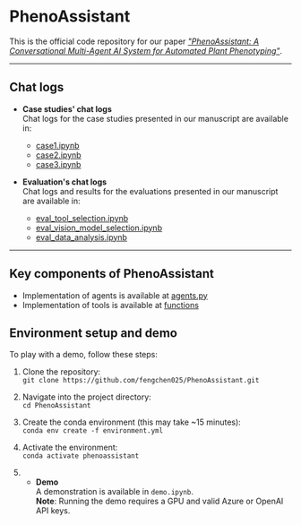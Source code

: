 # PhenoAssistant

This is the official code repository for our paper [*"PhenoAssistant: A Conversational Multi-Agent AI System for Automated Plant Phenotyping"*](https://arxiv.org/abs/2504.19818).

---

## Chat logs

- **Case studies' chat logs**  
  Chat logs for the case studies presented in our manuscript are available in:  
  - [case1.ipynb](https://github.com/fengchen025/PhenoAssistant/blob/main/case1.ipynb)  
  - [case2.ipynb](https://github.com/fengchen025/PhenoAssistant/blob/main/case2.ipynb)  
  - [case3.ipynb](https://github.com/fengchen025/PhenoAssistant/blob/main/case3.ipynb)  

- **Evaluation's chat logs**  
  Chat logs and results for the evaluations presented in our manuscript are available in:  
  - [eval_tool_selection.ipynb](https://github.com/fengchen025/PhenoAssistant/blob/main/eval_tool_selection.ipynb)  
  - [eval_vision_model_selection.ipynb](https://github.com/fengchen025/PhenoAssistant/blob/main/eval_vision_model_selection.ipynb)  
  - [eval_data_analysis.ipynb](https://github.com/fengchen025/PhenoAssistant/blob/main/eval_data_analysis.ipynb)
    
---

## Key components of PhenoAssistant

- Implementation of agents is available at [agents.py](https://github.com/fengchen025/PhenoAssistant/blob/main/agents.py)
- Implementation of tools is available at [functions](https://github.com/fengchen025/PhenoAssistant/tree/main/functions)

## Environment setup and demo

To play with a demo, follow these steps:

1. Clone the repository:  
   `git clone https://github.com/fengchen025/PhenoAssistant.git`

2. Navigate into the project directory:  
   `cd PhenoAssistant`

3. Create the conda environment (this may take ~15 minutes):  
   `conda env create -f environment.yml`

4. Activate the environment:  
   `conda activate phenoassistant`

5. - **Demo**  
  A demonstration is available in `demo.ipynb`.  
  **Note**: Running the demo requires a GPU and valid Azure or OpenAI API keys.
